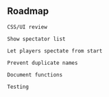 ## Roadmap

    CSS/UI review

    Show spectator list

    Let players spectate from start

    Prevent duplicate names

    Document functions

    Testing
